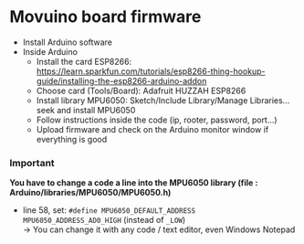 # Movuino board firmware

* Install Arduino software
* Inside Arduino
  * Install the card ESP8266: https://learn.sparkfun.com/tutorials/esp8266-thing-hookup-guide/installing-the-esp8266-arduino-addon
  * Choose card (Tools/Board): Adafruit HUZZAH ESP8266
  * Install library MPU6050: Sketch/Include Library/Manage Libraries... seek and install MPU6050
  * Follow instructions inside the code (ip, rooter, password, port...)
  * Upload firmware and check on the Arduino monitor window if everything is good
  
### Important
**You have to change a code a line into the MPU6050 library (file : Arduino/libraries/MPU6050/MPU6050.h)**
* line 58, set: `#define MPU6050_DEFAULT_ADDRESS MPU6050_ADDRESS_AD0_HIGH` (instead of `_LOW`)  
-> You can change it with any code / text editor, even Windows Notepad
